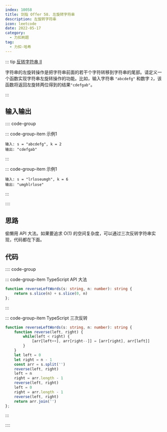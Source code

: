 ```yaml
---
index: 10058
title: 剑指 Offer 58. 左旋转字符串
description: 左旋转字符串
icon: leetcode
date: 2022-05-17
category:
  - 力扣刷题
tag:
  - 力扣-哈希
---
```


::: tip <a href="https://leetcode-cn.com/problems/zuo-xuan-zhuan-zi-fu-chuan-lcof/" target="_blank">反转字符串 II</a> <Badge text="简单" type="tip"/>

字符串的左旋转操作是把字符串前面的若干个字符转移到字符串的尾部。请定义一个函数实现字符串左旋转操作的功能。比如，输入字符串 `"abcdefg"` 和数字 `2`，该函数将返回左旋转两位得到的结果`"cdefgab"`。

:::

## 输入输出

:::: code-group

::: code-group-item 示例1

```
输入: s = "abcdefg", k = 2
输出: "cdefgab"
```

:::

::: code-group-item 示例1

```
输入: s = "lrloseumgh", k = 6
输出: "umghlrlose"
```

:::

::::

## 思路

偷懒用 API 大法。如果要追求 O(1) 的空间复杂度，可以通过三次反转字符串实现，代码都在下面。

## 代码

:::: code-group

::: code-group-item TypeScript API 大法

```ts
function reverseLeftWords(s: string, n: number): string {
    return s.slice(n) + s.slice(0, n)
};
```

:::

::: code-group-item TypeScript 三次反转

```ts
function reverseLeftWords(s: string, n: number): string {
    function reverse(left, right) {
        while(left < right) {
            [arr[left++], arr[right--]] = [arr[right], arr[left]]
        }
    }
    let left = 0
    let right = n - 1
    const arr = s.split('')
    reverse(left, right)
    left = n
    right = arr.length - 1
    reverse(left, right)
    left = 0
    right = arr.length - 1
    reverse(left, right)
    return arr.join('')
};
```

:::

::::